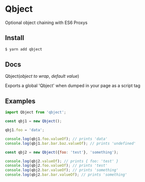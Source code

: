 Qbject
===

Optional object chaining with ES6 Proxys

Install
---

```bash
$ yarn add qbject
```

Docs
---

Qbject(<i>object to wrap</i>, <i>default value</i>)

Exports a global 'Qbject' when dumped in your page as a script tag

Examples
---

```javascript
import Qbject from 'qbject';

const qbj1 = new Qbject();

qbj1.foo = 'data';

console.log(qbj1.foo.valueOf); // prints 'data'
console.log(qbj1.bar.bar.baz.valueOf); // prints 'undefined'

const qbj2 = new Qbject({foo: 'test'}, 'something');

console.log(qbj2.valueOf); // prints { foo: 'test' }
console.log(qbj2.foo.valueOf); // prints 'test'
console.log(qbj2.bar.valueOf); // prints 'something'
console.log(qbj2.bar.bar.valueOf); // prints 'something'
```
